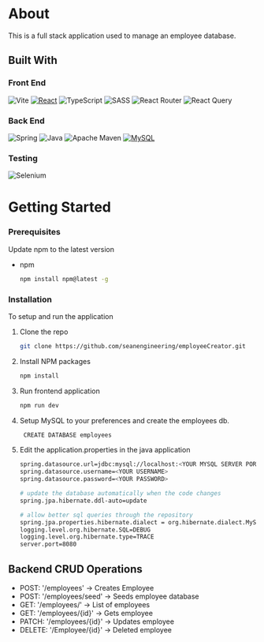 # About
This is a full stack application used to manage an employee database.

## Built With
### Front End
![Vite]
[![React][React.js]][React-url]
![TypeScript]
![SASS]
![React Router]
![React Query]

### Back End
![Spring]
![Java]
![Apache Maven]
[![MySQL][MySQL]][MySQL-url]


### Testing
![Selenium]

# Getting Started

### Prerequisites

Update npm to the latest version

* npm
  ```sh
  npm install npm@latest -g
  ```

### Installation

To setup and run the application

1. Clone the repo
   ```sh
   git clone https://github.com/seanengineering/employeeCreator.git
   ```
2. Install NPM packages
   ```sh
   npm install
   ```
3. Run frontend application
   ```sh
   npm run dev
   ```
4. Setup MySQL to your preferences and create the employees db. 
   ```sh
    CREATE DATABASE employees
   ```
5. Edit the application.properties in the java application
    ```sh
    spring.datasource.url=jdbc:mysql://localhost:<YOUR MYSQL SERVER PORT>/employees
    spring.datasource.username=<YOUR USERNAME>
    spring.datasource.password=<YOUR PASSWORD>

    # update the database automatically when the code changes
    spring.jpa.hibernate.ddl-auto=update

    # allow better sql queries through the repository
    spring.jpa.properties.hibernate.dialect = org.hibernate.dialect.MySQL5Dialect
    logging.level.org.hibernate.SQL=DEBUG
    logging.level.org.hibernate.type=TRACE
    server.port=8080
   ```
   
## Backend CRUD Operations
- POST: '/employees' -> Creates Employee
- POST: '/employees/seed' -> Seeds employee database
- GET: '/employees/' -> List of employees
- GET: '/employees/{id}' -> Gets employee
- PATCH: '/employees/{id}' -> Updates employee
- DELETE: '/Employee/{id}' -> Deleted employee

<!-- MARKDOWN LINKS & IMAGES -->
<!-- https://www.markdownguide.org/basic-syntax/#reference-style-links -->
[React.js]: https://img.shields.io/badge/React-20232A?style=for-the-badge&logo=react&logoColor=61DAFB
[React-url]: https://reactjs.org/
[MYSQL]: https://img.shields.io/badge/mysql-%2300f.svg?style=for-the-badge&logo=mysql&logoColor=white
[MySQL-url]: https://www.mysql.com/
[React Router]: https://img.shields.io/badge/React_Router-CA4245?style=for-the-badge&logo=react-router&logoColor=white
[React Query]: https://img.shields.io/badge/-React%20Query-FF4154?style=for-the-badge&logo=react%20query&logoColor=white
[SASS]: https://img.shields.io/badge/SASS-hotpink.svg?style=for-the-badge&logo=SASS&logoColor=white
[Spring]: https://img.shields.io/badge/spring-%236DB33F.svg?style=for-the-badge&logo=spring&logoColor=white
[Vite]: https://img.shields.io/badge/vite-%23646CFF.svg?style=for-the-badge&logo=vite&logoColor=white
[Apache Maven]: https://img.shields.io/badge/Apache%20Maven-C71A36?style=for-the-badge&logo=Apache%20Maven&logoColor=white
[Java]: https://img.shields.io/badge/java-%23ED8B00.svg?style=for-the-badge&logo=java&logoColor=white
[TypeScript]: https://img.shields.io/badge/typescript-%23007ACC.svg?style=for-the-badge&logo=typescript&logoColor=white
[Selenium]: https://img.shields.io/badge/-selenium-%43B02A?style=for-the-badge&logo=selenium&logoColor=white
